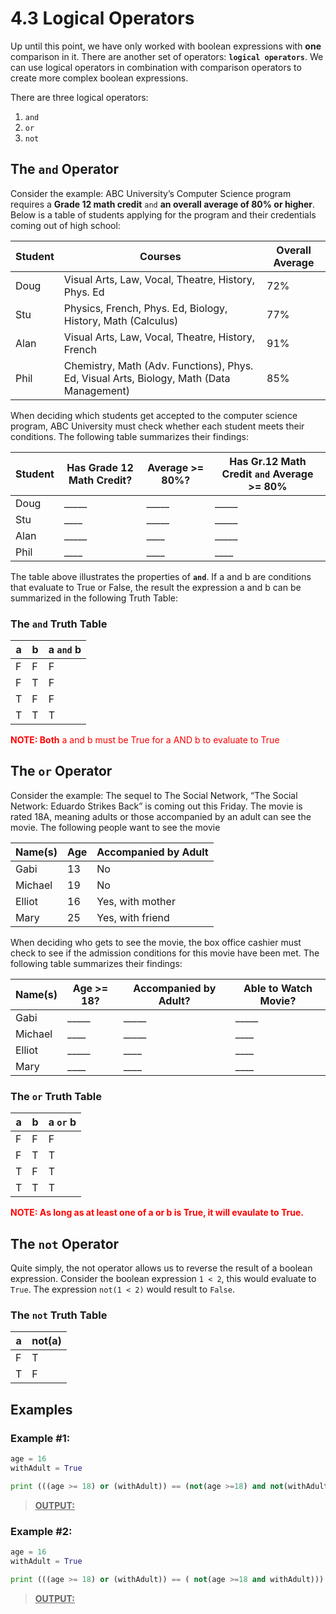 # 4.3 Logical Operators

Up until this point, we have only worked with boolean expressions with **one** comparison in it. There are another set of operators: **`logical operators`**. We can use logical operators in combination with comparison operators to create more complex boolean expressions.

There are three logical operators:
1) `and`
2) `or`
3) `not`

## The `and` Operator
Consider the example: ABC University’s Computer Science program requires a **Grade 12 math credit** `and` **an overall average of 80% or higher**. Below is a table of students applying for the program and their credentials coming out of high school:

| Student | Courses                                                                                  | Overall Average |
| ------- | ---------------------------------------------------------------------------------------- | --------------- |
| Doug    | Visual Arts, Law, Vocal, Theatre, History, Phys. Ed                                      | 72%             |
| Stu     | Physics, French, Phys. Ed, Biology, History, Math (Calculus)                             | 77%             |     
| Alan    | Visual Arts, Law, Vocal, Theatre, History, French                                        | 91%             |
| Phil    | Chemistry, Math (Adv. Functions), Phys. Ed, Visual Arts, Biology, Math (Data Management) | 85%             |

When deciding which students get accepted to the computer science program, ABC University must check whether each student meets their conditions.  The following table summarizes their findings:

| Student | Has Grade 12 Math Credit? | Average >= 80%? | Has Gr.12 Math Credit **`and`** Average >= 80% |
| ------- | ------------------------- | --------------- | -------------------------------------------- |
| Doug    | _____                     | _____           | _____                                        |
| Stu     | ____                      | _____           | _____                                        |
| Alan    | _____                     | ____            | _____                                        |
| Phil    | ____                      | ____            | ____                                         |

The table above illustrates the properties of **`and`**. If a and b are conditions that evaluate to True or False, the result the expression a and b can be summarized in the following Truth Table:

### The `and` Truth Table
| a | b | a **`and`** b |
| - | - | ------------- |
| F | F | F             |
| F | T | F             |
| T | F | F             |
| T | T | T             | 

 <span style="color:red">
<b>NOTE: Both</b> a and b must be True for a AND b to evaluate to True
</span> 

## The `or` Operator
Consider the example: The sequel to The Social Network, “The Social Network: Eduardo Strikes Back” is coming out this Friday.  The movie is rated 18A, meaning adults or those accompanied by an adult can see the movie. The following people want to see the movie

| Name(s) | Age | Accompanied by Adult |
| ------- | --- | -------------------- |
| Gabi    | 13  | No                   |
| Michael | 19  | No                   |
| Elliot  | 16  | Yes, with mother     |
| Mary    | 25  | Yes, with friend     |

When deciding who gets to see the movie, the box office cashier must check to see if the admission conditions for this movie have been met.  The following table summarizes their findings:

| Name(s) | Age >= 18? | Accompanied by Adult? | Able to Watch Movie? |
| ------- | ---------- | --------------------- | -------------------- |
| Gabi    | _____      | _____                 | _____                |
| Michael | ____       | _____                 | ____                 |
| Elliot  | _____      | ____                  | ____                 |
| Mary    | ____       | ____                  | ____                 |

### The `or` Truth Table
| a | b | a **`or`** b |
| - | - | ------------ |
| F | F | F            |
| F | T | T            |
| T | F | T            |
| T | T | T            | 

<span style="color:red">
<b>NOTE: As long as at least one of a or b is True, it will evaulate to True.</b>
</span> 

## The `not` Operator
Quite simply, the not operator allows us to reverse the result of a boolean expression.  Consider the boolean expression `1 < 2`, this would evaluate to `True`.  The expression `not(1 < 2)` would result to `False`.

### The `not` Truth Table
| a | not(a) |
| - | ------ |
| F | T      |
| T | F      |

## Examples
### Example #1:
```python
age = 16
withAdult = True

print (((age >= 18) or (withAdult)) == (not(age >=18) and not(withAdult)))
```
> **<ins>OUTPUT:</ins>**<br>
> 

### Example #2:
```python
age = 16
withAdult = True

print (((age >= 18) or (withAdult)) == ( not(age >=18 and withAdult)))
```
> **<ins>OUTPUT:</ins>**<br>
> 